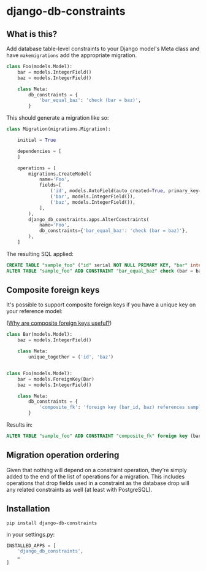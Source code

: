 # django-db-constraints

## What is this?

Add database table-level constraints to your Django model's Meta class and have `makemigrations` add the appropriate migration.

```python
class Foo(models.Model):
    bar = models.IntegerField()
    baz = models.IntegerField()

    class Meta:
        db_constraints = {
            'bar_equal_baz': 'check (bar = baz)',
        }
```

This should generate a migration like so:

```python
class Migration(migrations.Migration):

    initial = True

    dependencies = [
    ]

    operations = [
        migrations.CreateModel(
            name='Foo',
            fields=[
                ('id', models.AutoField(auto_created=True, primary_key=True, serialize=False, verbose_name='ID')),
                ('bar', models.IntegerField()),
                ('baz', models.IntegerField()),
            ],
        ),
        django_db_constraints.apps.AlterConstraints(
            name='Foo',
            db_constraints={'bar_equal_baz': 'check (bar = baz)'},
        ),
    ]
```

The resulting SQL applied:

```sql
CREATE TABLE "sample_foo" ("id" serial NOT NULL PRIMARY KEY, "bar" integer NOT NULL, "baz" integer NOT NULL)
ALTER TABLE "sample_foo" ADD CONSTRAINT "bar_equal_baz" check (bar = baz)
```

## Composite foreign keys

It's possible to support composite foreign keys if you have a unique key on your reference model:

([Why are composite foreign keys useful?](https://github.com/rapilabs/blog/blob/master/articles/same-parent-db-pattern.md))

```python
class Bar(models.Model):
    baz = models.IntegerField()

    class Meta:
        unique_together = ('id', 'baz')


class Foo(models.Model):
    bar = models.ForeignKey(Bar)
    baz = models.IntegerField()

    class Meta:
        db_constraints = {
            'composite_fk': 'foreign key (bar_id, baz) references sample_bar (id, baz)',
        }
```

Results in:

```sql
ALTER TABLE "sample_foo" ADD CONSTRAINT "composite_fk" foreign key (bar_id, baz) references sample_bar (id, baz)
```

## Migration operation ordering

Given that nothing will depend on a constraint operation, they're simply added to the end of the list of operations
for a migration.  This includes operations that drop fields used in a constraint as the database drop will any related
constraints as well (at least with PostgreSQL).

## Installation

```
pip install django-db-constraints
```

in your settings.py:

```python
INSTALLED_APPS = [
    'django_db_constraints',
    …
]
```
